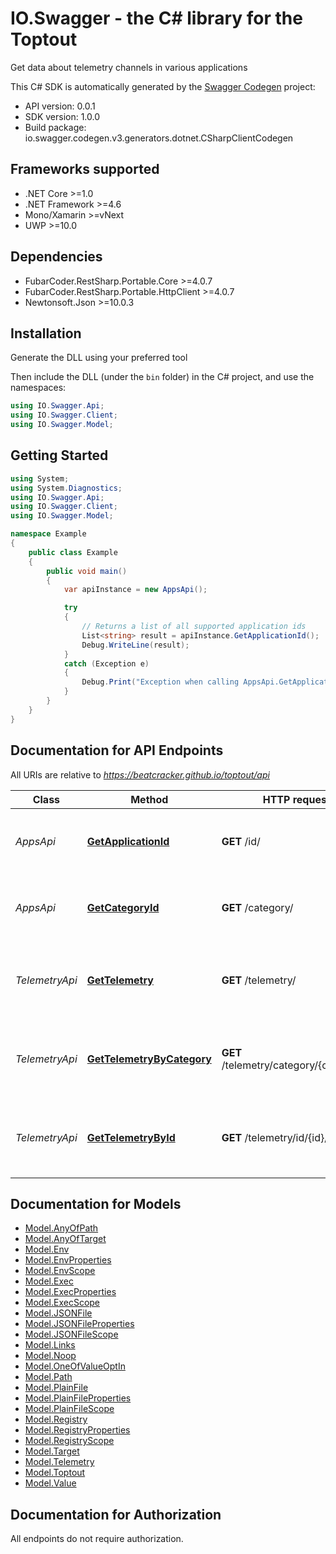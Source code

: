 # IO.Swagger - the C# library for the Toptout

Get data about telemetry channels in various applications

This C# SDK is automatically generated by the [Swagger Codegen](https://github.com/swagger-api/swagger-codegen) project:

- API version: 0.0.1
- SDK version: 1.0.0
- Build package: io.swagger.codegen.v3.generators.dotnet.CSharpClientCodegen

<a name="frameworks-supported"></a>
## Frameworks supported
- .NET Core >=1.0
- .NET Framework >=4.6
- Mono/Xamarin >=vNext
- UWP >=10.0

<a name="dependencies"></a>
## Dependencies
- FubarCoder.RestSharp.Portable.Core >=4.0.7
- FubarCoder.RestSharp.Portable.HttpClient >=4.0.7
- Newtonsoft.Json >=10.0.3

<a name="installation"></a>
## Installation
Generate the DLL using your preferred tool

Then include the DLL (under the `bin` folder) in the C# project, and use the namespaces:
```csharp
using IO.Swagger.Api;
using IO.Swagger.Client;
using IO.Swagger.Model;
```
<a name="getting-started"></a>
## Getting Started

```csharp
using System;
using System.Diagnostics;
using IO.Swagger.Api;
using IO.Swagger.Client;
using IO.Swagger.Model;

namespace Example
{
    public class Example
    {
        public void main()
        {
            var apiInstance = new AppsApi();

            try
            {
                // Returns a list of all supported application ids
                List<string> result = apiInstance.GetApplicationId();
                Debug.WriteLine(result);
            }
            catch (Exception e)
            {
                Debug.Print("Exception when calling AppsApi.GetApplicationId: " + e.Message );
            }
        }
    }
}
```

<a name="documentation-for-api-endpoints"></a>
## Documentation for API Endpoints

All URIs are relative to *https://beatcracker.github.io/toptout/api*

Class | Method | HTTP request | Description
------------ | ------------- | ------------- | -------------
*AppsApi* | [**GetApplicationId**](docs/AppsApi.md#getapplicationid) | **GET** /id/ | Returns a list of all supported application ids
*AppsApi* | [**GetCategoryId**](docs/AppsApi.md#getcategoryid) | **GET** /category/ | Returns a list of all supported application categories
*TelemetryApi* | [**GetTelemetry**](docs/TelemetryApi.md#gettelemetry) | **GET** /telemetry/ | Returns telemetry details for all known application ids
*TelemetryApi* | [**GetTelemetryByCategory**](docs/TelemetryApi.md#gettelemetrybycategory) | **GET** /telemetry/category/{category}/ | Returns telemetry details for applications in specific category
*TelemetryApi* | [**GetTelemetryById**](docs/TelemetryApi.md#gettelemetrybyid) | **GET** /telemetry/id/{id}/ | Returns telemetry details for specific application id

<a name="documentation-for-models"></a>
## Documentation for Models

 - [Model.AnyOfPath](docs/AnyOfPath.md)
 - [Model.AnyOfTarget](docs/AnyOfTarget.md)
 - [Model.Env](docs/Env.md)
 - [Model.EnvProperties](docs/EnvProperties.md)
 - [Model.EnvScope](docs/EnvScope.md)
 - [Model.Exec](docs/Exec.md)
 - [Model.ExecProperties](docs/ExecProperties.md)
 - [Model.ExecScope](docs/ExecScope.md)
 - [Model.JSONFile](docs/JSONFile.md)
 - [Model.JSONFileProperties](docs/JSONFileProperties.md)
 - [Model.JSONFileScope](docs/JSONFileScope.md)
 - [Model.Links](docs/Links.md)
 - [Model.Noop](docs/Noop.md)
 - [Model.OneOfValueOptIn](docs/OneOfValueOptIn.md)
 - [Model.Path](docs/Path.md)
 - [Model.PlainFile](docs/PlainFile.md)
 - [Model.PlainFileProperties](docs/PlainFileProperties.md)
 - [Model.PlainFileScope](docs/PlainFileScope.md)
 - [Model.Registry](docs/Registry.md)
 - [Model.RegistryProperties](docs/RegistryProperties.md)
 - [Model.RegistryScope](docs/RegistryScope.md)
 - [Model.Target](docs/Target.md)
 - [Model.Telemetry](docs/Telemetry.md)
 - [Model.Toptout](docs/Toptout.md)
 - [Model.Value](docs/Value.md)

<a name="documentation-for-authorization"></a>
## Documentation for Authorization

All endpoints do not require authorization.
